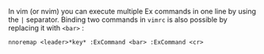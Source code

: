 In vim (or nvim) you can execute multiple Ex commands in one line by using the `|` separator. Binding two commands in `vimrc` is also possible by replacing it with `<bar>` :
```
nnoremap <leader>*key* :ExCommand <bar> :ExCommand <cr>
``` 


